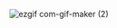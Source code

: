 
![ezgif com-gif-maker (2)](https://user-images.githubusercontent.com/61584198/143609542-04470aaf-f77b-415f-abd1-bc9eddf7d901.gif)
